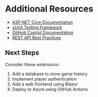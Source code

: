 # Additional Resources

- [ASP.NET Core Documentation](https://docs.microsoft.com/en-us/aspnet/core)
- [xUnit Testing Framework](https://xunit.net/)
- [GitHub Copilot Documentation](https://docs.github.com/en/copilot)
- [REST API Best Practices](https://docs.microsoft.com/en-us/azure/architecture/best-practices/api-design)

## Next Steps

Consider these extensions:
1. Add a database to store game history
2. Implement player authentication
3. Add a web frontend using Blazor
4. Deploy to Azure using GitHub Actions
